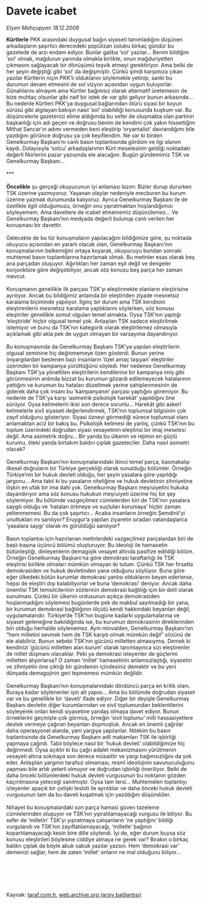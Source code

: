 # Davete icabet

*Etyen Mahçupyan 18.12.2009*

<div class="taraf_structure_2col_1zq">
<div class="margen_n">



 <p><b>Kürtlerle</b> PKK arasındaki duygusal bağın siyaseti tanımladığını düşünen arkadaşların şaşırtıcı derecedeki popülizan üslubu birkaç gündür bu gazetede de arzı endam ediyor. Bunlar galiba ‘sol’ yazılar... Benim bildiğim ‘sol’ olmak, mağdurun yanında olmakla birlikte, onun mağduriyetten çıkmasını sağlayacak bir dönüşümü teşvik etmeyi gerektiriyor. Ama belki de her şeyin değiştiği gibi ‘sol’ da değişmiştir. Çünkü şimdi karşımıza çıkan yazılar Kürtlerin niçin PKK’lı olduklarını söylemekle yetinip, sanki bu durumun devam etmesini de sol vizyon açısından uygun buluyorlar. Günahlarını almayım ama Kürtler bağımsız olarak alternatif üretemesin de bize muhtaç olsunlar gibi naif bir istek de var gibi geliyor bunun arkasında... Bu nedenle Kürtleri PKK’ya duygusal bağlarından ötürü siyasi bir koyun sürüsü gibi algılayan bakışın nasıl ‘sol’ olabildiği konusunda kuşkum var. Bu düşüncelerle gazetenizi elime aldığımda bu sefer de oluşmakta olan partinin başkanlığı için adı geçen ve doğrusu benim de kendimi çok yakın hissettiğim Mithat Sancar’ın adımı vermeden beni eleştirip ‘oryantalist’ davrandığımı bile yazdığını görünce doğrusu ya çok keyiflendim. Ne var ki birden Genelkurmay Başkanı’nı canlı basın toplantısında gördüm ve ilgi alanım kaydı. Dolayısıyla ‘solcu’ arkadaşlarımın Kürt meselesinin geldiği noktadaki değerli fikirlerini pazar yazısında ele alacağım. Bugün gündemimiz TSK ve Genelkurmay Başkanı... <br/><br/>***<b> <br/><br/>Öncelikle</b> şu gerçeği okuyucunun iyi anlaması lazım: Bizler durup dururken TSK üzerine yazmıyoruz. Yaşanan olaylar nedeniyle mecburen bu kurum üzerine yazmak durumunda kalıyoruz. Ayrıca Genelkurmay Başkanı ile de özellikle ilgili olduğumuzu, örneğin onu yıpratmaktan hoşlandığımızı söyleyemem. Ama davetlere de icabet etmememiz düşünülemez... Ve Genelkurmay Başkanı’nın medyada değerli bulunup canlı verilen her konuşması bir davettir. <br/><br/>Gelecekte de bu tür konuşmaların yapılacağını bildiğimize göre, şu noktada okuyucu açısından en yararlı olacak olan, Genelkurmay Başkanı’nın konuşmalarının belkemiğini ortaya koyarak, okuyucuyu bundan sonraki muhtemel basın toplantılarına hazırlamak olmalı. Bu metinler esas olarak beş ana parçadan oluşuyor. Ağırlıkları her zaman eşit değil ve dengeler konjonktüre göre değişebiliyor, ancak söz konusu beş parça her zaman mevcut. <br/><br/>Konuşmanın genellikle ilk parçası TSK’yı eleştirmekte olanların eleştirisine ayrılıyor. Ancak bu bildiğimiz anlamda bir eleştiriden ziyade mesnetsiz karalama biçiminde yapılıyor. İlginç bir durum ama TSK kendisini eleştirenlerin mesnetsiz karalama yaptıklarını söylerken, söz konusu eleştiriler genellikle somut olguları temel almakta. Oysa TSK’nın yaptığı ‘eleştiride’ hiçbir olgusal temel yok. Anlaşılan TSK sadece eleştirilmek istemiyor ve bunu da TSK’nın kategorik olarak eleştirilemez olmasıyla açıklamak gibi akla pek de uygun olmayan bir varsayıma dayandırıyor. <br/><br/>Bu konuşmasında da Genelkurmay Başkanı TSK’ya yapılan eleştirilerin olgusal zeminine hiç değinmemeye özen gösterdi. Bunun yerine önyargılardan beslenen bazı insanların ‘özel amaç taşıyan’ eleştiriler üzerinden bir kampanya yürüttüğünü söyledi. Her nedense Genelkurmay Başkanı TSK’ya yöneltilen eleştirilerin kendilerine bir kampanya imiş gibi görünmesinin ardında bizzat bu kurumun gözardı edilemeyecek hatalarının yattığını ve kurumun bu hataları düzeltmek yerine sahiplenmesinin de giderek daha çok insanı bu ‘kampanyanın’ parçası yaptığını göremiyor. Bu nedenle de TSK’ya karşı ‘asimetrik psikolojik harekât’ yapıldığını öne sürüyor. Oysa kelimelerin ikisi son derece sorunlu... Harekât gibi askerî kelimelerle sivil siyaseti değerlendirmek, TSK’nın toplumsal bilgisinin çok zayıf olduğunu gösteriyor. Siyasi özneyi görmediği sürece toplumsal olanı anlamaktan aciz bir bakış bu. Psikolojik kelimesi de yanlış, çünkü TSK’nın bu toplum üzerindeki doğrudan siyasi vesayetinin eleştirisi bir imaj meselesi değil. Ama asimetrik doğru... Bir yanda bu ülkenin ve rejimin en güçlü kurumu, öteki yanda birtakım baldırı çıplak gazeteciler. Daha nasıl asimetri olacak? <br/><br/>Genelkurmay Başkanı’nın konuşmalarındaki ikinci temel parça, basmakalıp ilkesel doğruların bir Türkiye gerçekliği olarak sunulduğu bölümler. Örneğin Türkiye’nin bir hukuk devleti olduğu, her şeyin yasalara göre yapıldığı jargonu... Ama tabii ki bu yasaların niteliğine ve hukuk devletinin zihniyetine ilişkin en ufak bir ima dahi yok. Genelkurmay Başkanı meşruiyetini hukuka dayandırıyor ama söz konusu hukukun meşruiyeti üzerine hiç bir şey söylemiyor. Bu bölümde vazgeçilmez cümlelerden biri de TSK’nın yasalara saygılı olduğu ve ‘hataları örtmeye ve suçluları korumaya’ hiçbir zaman yeltenmemesi. Bu da çok şaşırtıcı... Acaba insanların örneğin Şemdinli’yi unuttukları mı sanılıyor? Eruygur’a yapılan ziyaretin sıradan vatandaşlarca ‘yasalara saygı’ olarak mı görüldüğü sanılıyor? <br/><br/>Basın toplantısı için hazırlanan metinlerdeki vazgeçilmez parçalardan biri de başlı başına üçüncü bölümü oluşturuyor. Bu ideoloji ile hamasetin bütünleştiği, dinleyenlerin demagojik vesayet altında pasifize edildiği bölüm. Örneğin Genelkurmay Başkanı’na göre demokrasi taraftarlığı ile TSK eleştirisi birlikte olmaları mümkün olmayan iki tutum. Çünkü TSK her fırsatta demokrasiden ve hukuk devletinden yana olduğunu söylüyor. Buna göre eğer ülkedeki bütün kurumlar demokrasi yanlısı olduklarını beyan ederlerse, hepsi de eleştiri dışı kalabiliyorlar ve buna ‘demokrasi’ deniyor. Ancak daha önemlisi TSK temsilcilerinin sözlerinin demokrasi bağlılığı için bir delil olarak sunulması. Çünkü bir ülkenin ordusunun açıkça demokrasiden hoşlanmadığını söylemesi bugünlerde pek de makbul sayılmadığı bir yana, bir kurumun demokrasi bağlılığının ölçütü kendi hakkındaki beyanları değil, uygulamalarıdır. Türkiye’de TSK’nın bugüne kadarki uygulamalarına ve siyaset geleneğine bakıldığında ise, bu kurumun demokrasinin direklerinden biri olduğu herhalde söylenemez. Aynı minvalden, Genelkurmay Başkanı’nın “hem milletini sevmek hem de TSK karşıtı olmak mümkün değil” sözünü de ele alabiliriz. Bunun sebebi TSK’nın gücünü milletten almasıymış. Demek ki kendinizi ‘gücünü milletten alan kurum’ olarak tanımlayınca sizi eleştirenler de millet düşmanı olacaklar. Peki ya demokrasi isteyenler de güçlerini milletten alıyorlarsa? O zaman ‘millet’ hamasetinin anlamsızlaştığı, siyasetin ve zihniyetin öne çıktığı bir gündemin içindesiniz demektir ve bu yeni dünyada demagojinin geri tepmemesi mümkün değildir. <br/><br/>Genelkurmay Başkanı’nın konuşmalarındaki dördüncü parça en kritik olanı. Buraya kadar söylenenler işin alt yapısı... Ama bu bölümde doğrudan siyaset var ve bu genellikle bir ‘daveti’ ifade ediyor. Diğer bir deyişle Genelkurmay Başkanı devletin diğer kurumlarından ve sivil toplumundan beklentilerini söyleyerek onları kendi siyasetine yandaş olmaya davet ediyor. Bunun örneklerini geçmişte çok görmüş, örneğin ‘sivil toplumu’ milli hassasiyetlere destek vermeye çağıran beyanları duymuştuk. Ancak en önemli çağrılar daha operasyonel alanda, yani yargıya yapılanlar. Nitekim bu basın toplantısında da Genelkurmay Başkanı adli makamları TSK ile işbirliği yapmaya çağırdı. Tabii böylece nasıl bir ‘hukuk devleti’ olabildiğimize hiç değinmedi. Oysa açıktır ki bu çağrı adalet mekanizmasını yürütmenin vesayeti altına sokmaya son derece müsaittir ve yargı bağımsızlığını da yok eder. Anlaşılan yargının tarafsız olmaması, resmî ideolojinin savunuculuğunu yapması bile artık yeterli olmuyor ve doğrudan işbirliği öneriliyor. Belki de daha önceki bölümlerdeki hukuk devleti vurgusunun bu noktanın gözden kaçırılmasına yeteceği sanılmıştır. Oysa tam tersi... Muhtemelen toplantıyı izleyenler apaçık bir çelişki tesbiti ile ayrıldılar ve daha önceki hukuk devleti vurgusunun tam da bu daveti kuşatmak için yazıldığını düşündüler. <br/><br/>Nihayet bu konuşmalardaki son parça hamasi güven tazeleme cümlelerinden oluşuyor ve TSK’nın yıpratılamayacağı vurgusu ile bitiyor. Bu sefer de ‘milletin’ TSK’yı yıpratmaya çalışanların ‘ne yaptığını’ bildiği vurgulandı ve TSK’nın zayıflatılamayacağı, ‘milletle’ bağının kopartılamayacağı kesin bire dille söylendi. İyi de, eğer durum buysa söz konusu eleştirileri böylesine ciddiye almaya ne gerek var? Bırakın o birkaç baldırı çıplak da böyle abuk sabuk yazılar yazsın. Hem ‘demokrasi var’ demenizi sağlar, hem de zaten ‘millet’ onların ne mal olduğunu biliyor...</p>
<br/>
<br/>
<br/>



<br/>


<div id="taraf_not">
</div>

</div>


</div>

Kaynak: [taraf.com.tr](http://taraf.com.tr:80/makale/9094.htm), [web.archive.org (arşiv bağlantısı)](http://web.archive.org/web/20100302014045/http://taraf.com.tr:80/makale/9094.htm)
